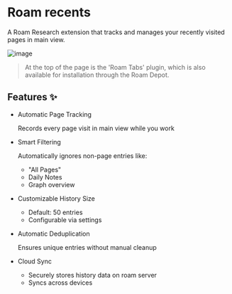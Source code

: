 # Roam recents

A Roam Research extension that tracks and manages your recently visited pages in main view.

![image](https://github.com/user-attachments/assets/3dd03098-3940-428a-875b-eb98ae05f37c)



> At the top of the page is the 'Roam Tabs' plugin, which is also available for installation through the Roam Depot.

## Features ✨

- Automatic Page Tracking

    Records every page visit in main view while you work

- Smart Filtering

    Automatically ignores non-page entries like:

  - "All Pages"
  - Daily Notes
  - Graph overview

- Customizable History Size

  - Default: 50 entries
  - Configurable via settings

- Automatic Deduplication

    Ensures unique entries without manual cleanup

- Cloud Sync
  - Securely stores history data on roam server
  - Syncs across devices
